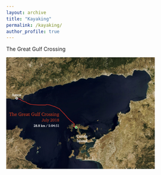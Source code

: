 ```yaml
---
layout: archive
title: "Kayaking"
permalink: /kayaking/
author_profile: true
---
```


The Great Gulf Crossing

<p float="left">
  <img src="/images/BKG_english.jpeg" width="400" />
</p>
